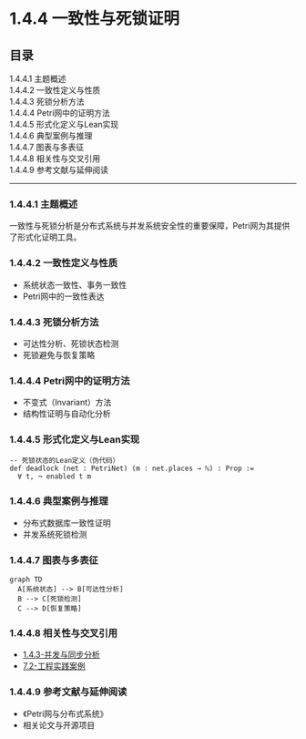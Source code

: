 # 1.4.4 一致性与死锁证明

## 目录

1.4.4.1 主题概述  
1.4.4.2 一致性定义与性质  
1.4.4.3 死锁分析方法  
1.4.4.4 Petri网中的证明方法  
1.4.4.5 形式化定义与Lean实现  
1.4.4.6 典型案例与推理  
1.4.4.7 图表与多表征  
1.4.4.8 相关性与交叉引用  
1.4.4.9 参考文献与延伸阅读  

---

### 1.4.4.1 主题概述

一致性与死锁分析是分布式系统与并发系统安全性的重要保障，Petri网为其提供了形式化证明工具。

### 1.4.4.2 一致性定义与性质

- 系统状态一致性、事务一致性
- Petri网中的一致性表达

### 1.4.4.3 死锁分析方法

- 可达性分析、死锁状态检测
- 死锁避免与恢复策略

### 1.4.4.4 Petri网中的证明方法

- 不变式（Invariant）方法
- 结构性证明与自动化分析

### 1.4.4.5 形式化定义与Lean实现

```lean
-- 死锁状态的Lean定义（伪代码）
def deadlock (net : PetriNet) (m : net.places → ℕ) : Prop :=
  ∀ t, ¬ enabled t m
```

### 1.4.4.6 典型案例与推理

- 分布式数据库一致性证明
- 并发系统死锁检测

### 1.4.4.7 图表与多表征

```mermaid
graph TD
  A[系统状态] --> B[可达性分析]
  B --> C[死锁检测]
  C --> D[恢复策略]
```

### 1.4.4.8 相关性与交叉引用

- [1.4.3-并发与同步分析](./1.4.3-并发与同步分析.md)
- [7.2-工程实践案例](../../7-验证与工程实践/7.2-工程实践案例.md)

### 1.4.4.9 参考文献与延伸阅读

- 《Petri网与分布式系统》
- 相关论文与开源项目
